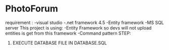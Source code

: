 # PhotoForum
requirement : 
  -visual studio
  -.net framework 4.5
  -Entity framework
  -MS SQL server
This project is using:
  -Entity Framework so devs will not upload entities is get from this framework
  -Command pattern
STEP:
  1. EXECUTE DATABASE FILE IN DATABASE.SQL
  
